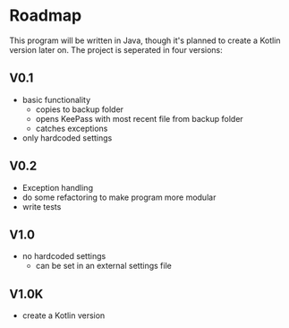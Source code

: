 # Roadmap
This program will be written in Java, though it's planned to create a Kotlin version later on.
The project is seperated in four versions:

## V0.1
- basic functionality
    + copies to backup folder
    + opens KeePass with most recent file from backup folder
    + catches exceptions
- only hardcoded settings

## V0.2
- Exception handling
- do some refactoring to make program more modular
- write tests

## V1.0
- no hardcoded settings
    + can be set in an external settings file

## V1.0K
- create a Kotlin version
